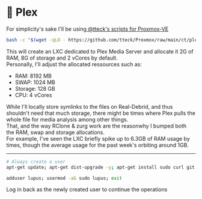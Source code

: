 # 🎥 Plex

For simplicity's sake I'll be using[ @tteck's scripts for Proxmox-VE](https://tteck.github.io/Proxmox/)

```bash
bash -c "$(wget -qLO - https://github.com/tteck/Proxmox/raw/main/ct/plex.sh)"
```

This will create an LXC dedicated to Plex Media Server and allocate it 2G of RAM, 8G of storage and 2 vCores by default.\
Personally, I'll adjust the allocated ressources such as:

* RAM: 8192 MB
* SWAP: 1024 MB
* Storage: 128 GB
* CPU: 4 vCores

While I'll locally store symlinks to the files on Real-Debrid, and thus shouldn't need that much storage, there might be times where Plex pulls the whole file for media analysis among other things.\
That, and the way RClone & zurg work are the reasonwhy I bumped both the RAM, swap and storage allocations.\
For example, I've seen the LXC briefly spike up to 6.3GB of RAM usage by times, though the average usage for the past week's orbiting around 1GB.

***

```bash
# Always create a user
apt-get update; apt-get dist-upgrade -y; apt-get install sudo curl git micro
```

```bash
adduser lupus; usermod -aG sudo lupus; exit
```

Log in back as the newly created user to continue the operations&#x20;
